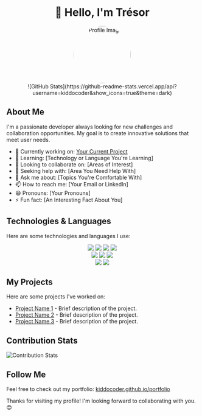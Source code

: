 # <div align="center">👋 Hello, I'm Trésor</div>

<div align="center">
  <img src="https://kiddocoder.github.io/portfolio/images/tresor.jpg" alt="Profile Image" width="150" style="border-radius: 50%;">
</div>

<div align="center">
  ![GitHub Stats](https://github-readme-stats.vercel.app/api?username=kiddocoder&show_icons=true&theme=dark)
</div>

## About Me

I'm a passionate developer always looking for new challenges and collaboration opportunities. My goal is to create innovative solutions that meet user needs.

- 🔭 Currently working on: [Your Current Project](link_to_project)
- 🌱 Learning: [Technology or Language You're Learning]
- 👯 Looking to collaborate on: [Areas of Interest]
- 🤔 Seeking help with: [Area You Need Help With]
- 💬 Ask me about: [Topics You're Comfortable With]
- 📫 How to reach me: [Your Email or LinkedIn]
- 😄 Pronouns: [Your Pronouns]
- ⚡ Fun fact: [An Interesting Fact About You]

## Technologies & Languages

Here are some technologies and languages I use:

<div align="center">
  <img src="https://img.shields.io/badge/-JavaScript-F7DF1E?style=flat&logo=javascript&logoColor=000" />
  <img src="https://img.shields.io/badge/-Python-3776AB?style=flat&logo=python&logoColor=fff" />
  <img src="https://img.shields.io/badge/-Java-007396?style=flat&logo=java&logoColor=fff" />
  <img src="https://img.shields.io/badge/-C++-00599C?style=flat&logo=c%2B%2B&logoColor=fff" />
</div>

<div align="center">
  <img src="https://img.shields.io/badge/-React-61DAFB?style=flat&logo=react&logoColor=000" />
  <img src="https://img.shields.io/badge/-Node.js-339933?style=flat&logo=node.js&logoColor=fff" />
  <img src="https://img.shields.io/badge/-Django-092E20?style=flat&logo=django&logoColor=fff" />
</div>

<div align="center">
  <img src="https://img.shields.io/badge/-Git-F05032?style=flat&logo=git&logoColor=fff" />
  <img src="https://img.shields.io/badge/-Docker-2496ED?style=flat&logo=docker&logoColor=fff" />
</div>

## My Projects

Here are some projects I've worked on:

- [Project Name 1](link_to_project_1) - Brief description of the project.
- [Project Name 2](link_to_project_2) - Brief description of the project.
- [Project Name 3](link_to_project_3) - Brief description of the project.

## Contribution Stats

![Contribution Stats](https://github-readme-streak-stats.herokuapp.com/?user=kiddocoder&theme=dark)

## Follow Me

Feel free to check out my portfolio: [kiddocoder.github.io/portfolio](https://kiddocoder.github.io/portfolio)

Thanks for visiting my profile! I'm looking forward to collaborating with you. 😊
